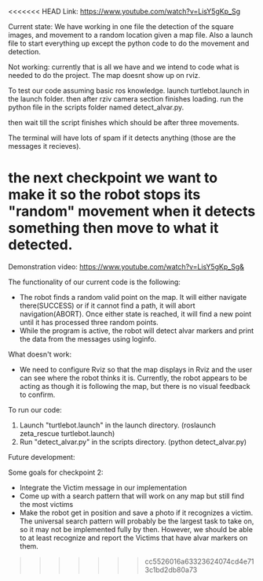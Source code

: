 <<<<<<< HEAD
Link:
https://www.youtube.com/watch?v=LisY5gKp_Sg

Current state:
We have working in one file the detection of the square images,
and movement to a random location given a map file.
Also a launch file to start everything up except the python code to do
the movement and detection.

Not working:
currently that is all we have and we intend to code what is needed to do
the project.
The map doesnt show up on rviz.

To test our code assuming basic ros knowledge.
launch turtlebot.launch in the launch folder.
then after rziv camera section finishes loading.
run the python file in the scripts folder named detect_alvar.py.

then wait till the script finishes which should be after three movements.

The terminal will have lots of spam if it detects anything
(those are the messages it recieves).

the next checkpoint we want to make it so the robot stops its "random" movement
when it detects something then move to what it detected.
=======
Demonstration video: https://www.youtube.com/watch?v=LisY5gKp_Sg&

The functionality of our current code is the following:
 - The robot finds a random valid point on the map. It will either navigate there(SUCCESS) or 
	if it cannot find a path, it will abort navigation(ABORT). Once either state is reached, 
	it will find a new point until it has processed three random points.
 - While the program is active, the robot will detect alvar markers and print the data from 
	the messages using loginfo. 


What doesn't work:
 - We need to configure Rviz so that the map displays in Rviz and the user can see where the 
	robot thinks it is. Currently, the robot appears to be acting as though it is following the 
	map, but there is no visual feedback to confirm.


To run our code:
1. Launch "turtlebot.launch" in the launch directory. (roslaunch zeta_rescue turtlebot.launch)
2. Run "detect_alvar.py" in the scripts directory. (python detect_alvar.py)


Future development:

Some goals for checkpoint 2:
 - Integrate the Victim message in our implementation 
 - Come up with a search pattern that will work on any map but still find the most victims
 - Make the robot get in position and save a photo if it recognizes a victim.
The universal search pattern will probably be the largest task to take on, so it may not be implemented fully by then. 
However, we should be able to at least recognize and report the Victims that have alvar markers on them.
>>>>>>> cc5526016a63323624074cd4e713c1bd2db80a73
